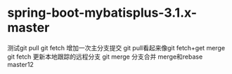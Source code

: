 # spring-boot-mybatisplus-3.1.x-master
测试git pull
git fetch
增加一次主分支提交
git pull看起来像git fetch+get merge
git fetch 更新本地跟踪的远程分支
git merge 分支合并
merge和rebase
master12